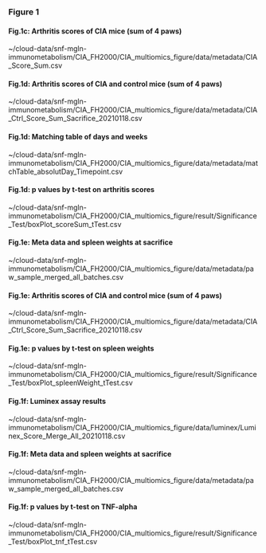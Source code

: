 ### Figure 1
#### Fig.1c: Arthritis scores of CIA mice (sum of 4 paws)
~/cloud-data/snf-mgln-immunometabolism/CIA_FH2000/CIA_multiomics_figure/data/metadata/CIA_Score_Sum.csv

#### Fig.1d: Arthritis scores of CIA and control mice (sum of 4 paws)
~/cloud-data/snf-mgln-immunometabolism/CIA_FH2000/CIA_multiomics_figure/data/metadata/CIA_Ctrl_Score_Sum_Sacrifice_20210118.csv

#### Fig.1d: Matching table of days and weeks
~/cloud-data/snf-mgln-immunometabolism/CIA_FH2000/CIA_multiomics_figure/data/metadata/matchTable_absolutDay_Timepoint.csv

#### Fig.1d: p values by t-test on arthritis scores
~/cloud-data/snf-mgln-immunometabolism/CIA_FH2000/CIA_multiomics_figure/result/Significance_Test/boxPlot_scoreSum_tTest.csv

#### Fig.1e: Meta data and spleen weights at sacrifice
~/cloud-data/snf-mgln-immunometabolism/CIA_FH2000/CIA_multiomics_figure/data/metadata/paw_sample_merged_all_batches.csv

#### Fig.1e: Arthritis scores of CIA and control mice (sum of 4 paws)
~/cloud-data/snf-mgln-immunometabolism/CIA_FH2000/CIA_multiomics_figure/data/metadata/CIA_Ctrl_Score_Sum_Sacrifice_20210118.csv

#### Fig.1e: p values by t-test on spleen weights
~/cloud-data/snf-mgln-immunometabolism/CIA_FH2000/CIA_multiomics_figure/result/Significance_Test/boxPlot_spleenWeight_tTest.csv

#### Fig.1f: Luminex assay results
~/cloud-data/snf-mgln-immunometabolism/CIA_FH2000/CIA_multiomics_figure/data/luminex/Luminex_Score_Merge_All_20210118.csv

#### Fig.1f: Meta data and spleen weights at sacrifice
~/cloud-data/snf-mgln-immunometabolism/CIA_FH2000/CIA_multiomics_figure/data/metadata/paw_sample_merged_all_batches.csv

#### Fig.1f: p values by t-test on TNF-alpha
~/cloud-data/snf-mgln-immunometabolism/CIA_FH2000/CIA_multiomics_figure/result/Significance_Test/boxPlot_tnf_tTest.csv
